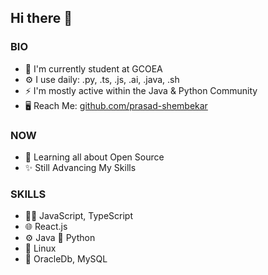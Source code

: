 ## **Hi there 👋** 

### BIO  
* 🏢 I'm currently student at GCOEA 
* ⚙️ I use daily: .py, .ts, .js, .ai, .java, .sh 
* ⚡️ I'm mostly active within the Java & Python Community 
* :desktop_computer: Reach Me: [github.com/prasad-shembekar](https://github.com/prasad-shembekar)

### NOW  
* 🌱 Learning all about Open Source 
* ✨ Still Advancing My Skills 

### SKILLS
* 👨‍💻 JavaScript, TypeScript
* 🌐 React.js
* ⚙️ Java 🐍 Python
* 🐧 Linux
* 💽 OracleDb, MySQL



